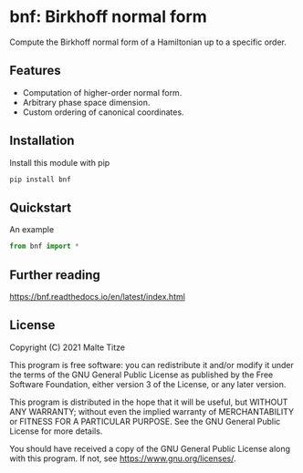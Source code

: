 # bnf: Birkhoff normal form

Compute the Birkhoff normal form of a Hamiltonian up to a specific order.

## Features

- Computation of higher-order normal form.
- Arbitrary phase space dimension.
- Custom ordering of canonical coordinates.

## Installation

Install this module with pip

```sh
pip install bnf
```

## Quickstart

An example
```python
from bnf import *
```

## Further reading

https://bnf.readthedocs.io/en/latest/index.html

## License

Copyright (C) 2021  Malte Titze

This program is free software: you can redistribute it and/or modify
it under the terms of the GNU General Public License as published by
the Free Software Foundation, either version 3 of the License, or
any later version.

This program is distributed in the hope that it will be useful,
but WITHOUT ANY WARRANTY; without even the implied warranty of
MERCHANTABILITY or FITNESS FOR A PARTICULAR PURPOSE.  See the
GNU General Public License for more details.

You should have received a copy of the GNU General Public License
along with this program.  If not, see <https://www.gnu.org/licenses/>.

